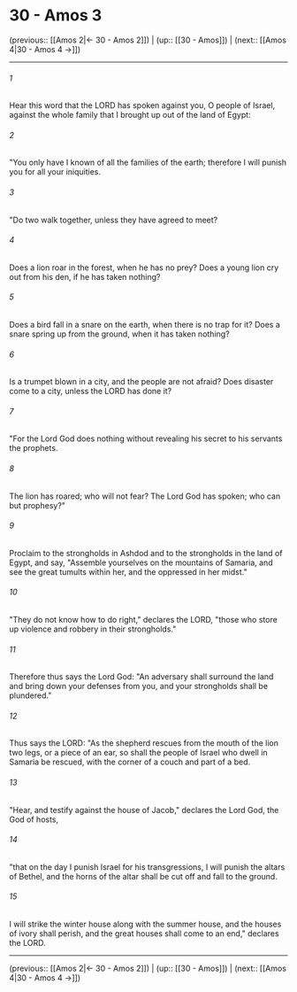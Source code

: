 # 30 - Amos 3

(previous:: [[Amos 2|← 30 - Amos 2]]) | (up:: [[30 - Amos]]) | (next:: [[Amos 4|30 - Amos 4 →]])

***


###### 1 
Hear this word that the LORD has spoken against you, O people of Israel, against the whole family that I brought up out of the land of Egypt: 

###### 2 
"You only have I known of all the families of the earth; therefore I will punish you for all your iniquities. 

###### 3 
"Do two walk together, unless they have agreed to meet? 

###### 4 
Does a lion roar in the forest, when he has no prey? Does a young lion cry out from his den, if he has taken nothing? 

###### 5 
Does a bird fall in a snare on the earth, when there is no trap for it? Does a snare spring up from the ground, when it has taken nothing? 

###### 6 
Is a trumpet blown in a city, and the people are not afraid? Does disaster come to a city, unless the LORD has done it? 

###### 7 
"For the Lord God does nothing without revealing his secret to his servants the prophets. 

###### 8 
The lion has roared; who will not fear? The Lord God has spoken; who can but prophesy?" 

###### 9 
Proclaim to the strongholds in Ashdod and to the strongholds in the land of Egypt, and say, "Assemble yourselves on the mountains of Samaria, and see the great tumults within her, and the oppressed in her midst." 

###### 10 
"They do not know how to do right," declares the LORD, "those who store up violence and robbery in their strongholds." 

###### 11 
Therefore thus says the Lord God: "An adversary shall surround the land and bring down your defenses from you, and your strongholds shall be plundered." 

###### 12 
Thus says the LORD: "As the shepherd rescues from the mouth of the lion two legs, or a piece of an ear, so shall the people of Israel who dwell in Samaria be rescued, with the corner of a couch and part of a bed. 

###### 13 
"Hear, and testify against the house of Jacob," declares the Lord God, the God of hosts, 

###### 14 
"that on the day I punish Israel for his transgressions, I will punish the altars of Bethel, and the horns of the altar shall be cut off and fall to the ground. 

###### 15 
I will strike the winter house along with the summer house, and the houses of ivory shall perish, and the great houses shall come to an end," declares the LORD.

***

(previous:: [[Amos 2|← 30 - Amos 2]]) | (up:: [[30 - Amos]]) | (next:: [[Amos 4|30 - Amos 4 →]])
